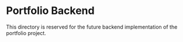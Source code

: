 # Portfolio Backend

This directory is reserved for the future backend implementation of the portfolio project.
